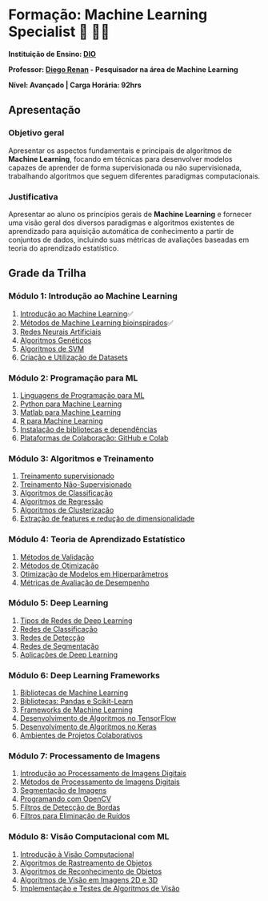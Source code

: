 # **Formação: Machine Learning Specialist** :robot: :woman_technologist:
**Instituição de Ensino: [DIO](https://www.dio.me/)**

**Professor: [Diego Renan](https://www.linkedin.com/in/diego-renan-bruno-48194484/)  - Pesquisador na área de Machine Learning**

**Nível: Avançado | Carga Horária: 92hrs**

## Apresentação

### Objetivo geral

Apresentar os aspectos fundamentais e principais de algoritmos de **Machine Learning**, focando em técnicas para desenvolver modelos capazes de aprender de forma supervisionada ou não supervisionada, trabalhando algoritmos que seguem diferentes paradigmas computacionais.

### Justificativa

Apresentar ao aluno os princípios gerais de **Machine Learning** e fornecer uma visão geral dos diversos paradigmas e algoritmos existentes de aprendizado para aquisição automática de conhecimento a partir de conjuntos de dados, incluindo suas métricas de avaliações baseadas em teoria do aprendizado estatístico.

## Grade da Trilha

### Módulo 1: Introdução ao Machine Learning

1. [Introdução ao Machine Learning](https://github.com/AlineGorischF/dio-desafio-github-primeiro-repositorio-trilha-estudos-ds/blob/main/Forma%C3%A7%C3%B5es/Forma%C3%A7%C3%A3o%20Machine%20Learning%20Specialist/Introdu%C3%A7%C3%A3o%20ao%20Machine%20Learning/Introdu%C3%A7%C3%A3o%20ao%20Machine%20Learning.mkd):white_check_mark:
2. [Métodos de Machine Learning bioinspirados]():white_check_mark:
3. [Redes Neurais Artificiais]()
4. [Algoritmos Genéticos]()
5. [Algoritmos de SVM]()
6. [Criação e Utilização de Datasets]()

### Módulo 2: Programação para ML

1. [Linguagens de Programação para ML]()
2. [Python para Machine Learning]()
3. [Matlab para Machine Learning]()
4. [R para Machine Learning]()
5. [Instalação de bibliotecas e dependências]()
6. [Plataformas de Colaboração: GitHub e Colab]()

### Módulo 3: Algoritmos e Treinamento

1. [Treinamento supervisionado]()
2. [Treinamento Não-Supervisionado]()
3. [Algoritmos de Classificação]()
4. [Algoritmos de Regressão]()
5. [Algoritmos de Clusterização]()
6. [Extração de features e redução de dimensionalidade]()

### Módulo 4: Teoria de Aprendizado Estatístico

1. [Métodos de Validação]()
2. [Métodos de Otimização]()
3. [Otimização de Modelos em Hiperparâmetros]()
4. [Métricas de Avaliação de Desempenho]()

### Módulo 5: Deep Learning

1. [Tipos de Redes de Deep Learning]()
2. [Redes de Classificação]()
3. [Redes de Detecção]()
4. [Redes de Segmentação]()
5. [Aplicações de Deep Learning]()

### Módulo 6: Deep Learning Frameworks

1. [Bibliotecas de Machine Learning]()
2. [Bibliotecas: Pandas e Scikit-Learn]()
3. [Frameworks de Machine Learning]()
4. [Desenvolvimento de Algoritmos no TensorFlow]()
5. [Desenvolvimento de Algoritmos no Keras]()
6. [Ambientes de Projetos Colaborativos]()

### Módulo 7: Processamento de Imagens

1. [Introdução ao Processamento de Imagens Digitais]()
2. [Métodos de Processamento de Imagens Digitais]()
3. [Segmentação de Imagens]()
4. [Programando com OpenCV]()
5. [Filtros de Detecção de Bordas]()
6. [Filtros para Eliminação de Ruídos]()

### Módulo 8: Visão Computacional com ML

1. [Introdução à Visão Computacional]()
2. [Algoritmos de Rastreamento de Objetos]()
3. [Algoritmos de Reconhecimento de Objetos]()
4. [Algoritmos de Visão em Imagens 2D e 3D]()
5. [Implementação e Testes de Algoritmos de Visão]()
